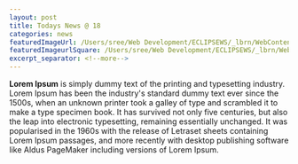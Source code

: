 ```yaml
--- 
layout: post
title: Todays News @ 18
categories: news
featuredImageUrl: /Users/sree/Web Development/ECLIPSEWS/_lbrn/WebContent/fileupload/20170713_10:24:44_srinidhi.jpg
featuredImageurlSquare: /Users/sree/Web Development/ECLIPSEWS/_lbrn/WebContent/fileupload/20170713_10:24:44_srinidhi.jpg
excerpt_separator: <!--more-->
--- 
```

<p><strong>Lorem Ipsum</strong>&nbsp;is simply dummy text of the printing and typesetting industry. Lorem Ipsum has been the industry's standard dummy text ever since the 1500s, when an unknown printer took a galley of type and scrambled it to make a type specimen book. It has survived not only five centuries, but also the leap into electronic typesetting, remaining essentially unchanged. It was popularised in the 1960s with the release of Letraset sheets containing Lorem Ipsum passages, and more recently with desktop publishing software like Aldus PageMaker including versions of Lorem Ipsum.</p>